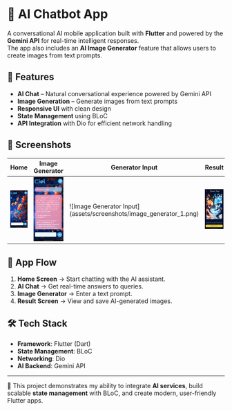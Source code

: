 # 🤖 AI Chatbot App

A conversational AI mobile application built with **Flutter** and powered by the **Gemini API** for real-time intelligent responses.  
The app also includes an **AI Image Generator** feature that allows users to create images from text prompts.  

## 🚀 Features
- **AI Chat** – Natural conversational experience powered by Gemini API  
- **Image Generation** – Generate images from text prompts  
- **Responsive UI** with clean design  
- **State Management** using BLoC  
- **API Integration** with Dio for efficient network handling  

## 📸 Screenshots

| Home | Image Generator | Generator Input | Result |
|------|-----------------|-----------------|--------|
| ![Home](assets/screenshots/home.png) |![Result](assets/screenshots/result.png)  | ![Image Generator Input] (assets/screenshots/image_generator_1.png) |![Image Generator Output](assets/screenshots/image_generator.png) |

## 📱 App Flow
1. **Home Screen** → Start chatting with the AI assistant.  
2. **AI Chat** → Get real-time answers to queries.  
3. **Image Generator** → Enter a text prompt.  
4. **Result Screen** → View and save AI-generated images.  

## 🛠️ Tech Stack
- **Framework**: Flutter (Dart)  
- **State Management**: BLoC  
- **Networking**: Dio  
- **AI Backend**: Gemini API  

---

📌 This project demonstrates my ability to integrate **AI services**, build scalable **state management** with BLoC, and create modern, user-friendly Flutter apps.
